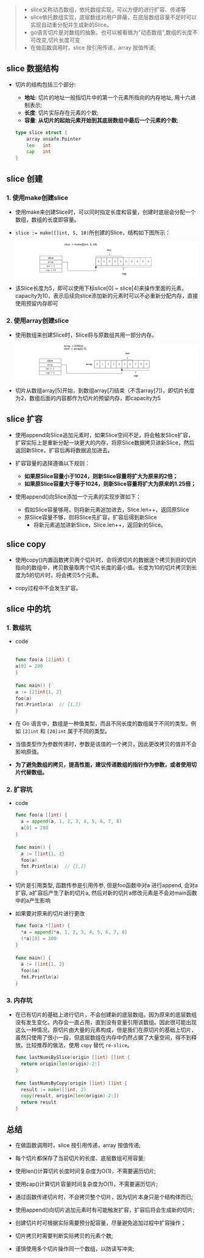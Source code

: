 > - slice又称动态数组，依托数组实现，可以方便的进行扩容、传递等
> - slice依托数组实现，底层数组对用户屏蔽，在底层数组容量不足时可以实现自动重分配并生成新的Slice。
> - go语言切片是对数组的抽象。也可以被看做为"动态数组",数组的长度不可改变,切片长度可变
> - 在做函数调用时，slice 按引用传递，array 按值传递;

## slice 数据结构

- 切片的结构包括三个部分:

  - **地址**: 切片的地址一般指切片中的第一个元素所指向的内存地址, 用十六进制表示;
  - **长度**: 切片实际存在元素的个数;
  - **容量**: **从切片的起始元素开始到其底层数组中最后一个元素的个数**;

  ```go
  type slice struct {
      array unsafe.Pointer
      len   int
      cap   int
  }
  ```

  

## slice 创建

### 1. 使用make创建slice

- 使用make来创建Slice时，可以同时指定长度和容量，创建时底层会分配一个数组，数组的长度即容量。

- `slice := make([]int, 5, 10)`所创建的Slice，结构如下图所示：

  ![image-20220614190547744](https://raw.githubusercontent.com/daniuEvan/pictrues/main/Typora/image-20220614190547744.png)

- 该Slice长度为5，即可以使用下标slice[0] ~ slice[4]来操作里面的元素，capacity为10，表示后续向slice添加新的元素时可以不必重新分配内存，直接使用预留内存即可

### 2. 使用array创建slice

- 使用数组来创建Slice时，Slice将与原数组共用一部分内存。

  ![image-20220614190617190](https://raw.githubusercontent.com/daniuEvan/pictrues/main/Typora/image-20220614190617190.png)

- 切片从数组array[5]开始，到数组array[7]结束（不含array[7])，即切片长度为2，数组后面的内容都作为切片的预留内存，即capacity为5

## slice 扩容

- 使用append向Slice追加元素时，如果Slice空间不足，将会触发Slice扩容，扩容实际上是重新分配一块更大的内存，将原Slice数据拷贝进新Slice，然后返回新Slice，扩容后再将数据追加进去。
- 扩容容量的选择遵循以下规则：
  - **如果原Slice容量小于1024，则新Slice容量将扩大为原来的2倍；**
  - **如果原Slice容量大于等于1024，则新Slice容量将扩大为原来的1.25倍；**

- 使用append()向Slice添加一个元素的实现步骤如下：
  - 假如Slice容量够用，则将新元素追加进去，Slice.len++，返回原Slice
  - 原Slice容量不够，则将Slice先扩容，扩容后得到新Slice
    - 将新元素追加进新Slice，Slice.len++，返回新的Slice。

## slice copy

- 使用copy()内置函数拷贝两个切片时，会将源切片的数据逐个拷贝到目的切片指向的数组中，拷贝数量取两个切片长度的最小值。长度为10的切片拷贝到长度为5的切片时，将会拷贝5个元素。

- copy过程中不会发生扩容。

## slice 中的坑

### 1. 数组坑

- code
	```go
  
  func foo(a [2]int) {
  	a[0] = 200
  }
  
  func main() {
  	a := [2]int{1, 2}
  	foo(a)
    fmt.Println(a)  // {1,2}
  }
  ```

- 在 Go 语言中，数组是一种值类型，而且不同长度的数组属于不同的类型。例如 `[2]int` 和 `[20]int` 属于不同的类型。

- 当值类型作为参数传递时，参数是该值的一个拷贝，因此更改拷贝的值并不会影响原值。

- **为了避免数组的拷贝，提高性能，建议传递数组的指针作为参数，或者使用切片代替数组。**

### 2. 扩容坑

- code

  ```go
  func foo(a []int) {
  	a = append(a, 1, 2, 3, 4, 5, 6, 7, 8)
  	a[0] = 200
  }
  
  func main() {
  	a := []int{1, 2}
  	foo(a)
    fmt.Println(a)  // {1,2}
  }
  ```

- 切片是引用类型, 函数传参是引用传参, 但是foo函数中对a 进行append, 会对a扩容, a扩容后产生了新的切片a, 然后对新的切片a修改元素是不会对main函数中的a产生影响

- 如果要对原来的切片进行更改

  ```go
  func foo(a *[]int) {
  	*a = append(*a, 1, 2, 3, 4, 5, 6, 7, 8)
  	(*a)[0] = 200
  }
  
  func main() {
  	a := []int{1, 2}
  	foo(&a)
  	fmt.Println(a)
  }
  ```

### 3. 内存坑

- 在已有切片的基础上进行切片，不会创建新的底层数组。因为原来的底层数组没有发生变化，内存会一直占用，直到没有变量引用该数组。因此很可能出现这么一种情况，原切片由大量的元素构成，但是我们在原切片的基础上切片，虽然只使用了很小一段，但底层数组在内存中仍然占据了大量空间，得不到释放。比较推荐的做法，使用 `copy` 替代 `re-slice`。

  ```go
  func lastNumsBySlice(origin []int) []int {
  	return origin[len(origin)-2:]
  }
  
  func lastNumsByCopy(origin []int) []int {
  	result := make([]int, 2)
  	copy(result, origin[len(origin)-2:])
  	return result
  }
  ```

  

## 总结

- 在做函数调用时，slice 按引用传递，array 按值传递;

- 每个切片都保存了当前切片的长度、底层数组可用容量;
- 使用len()计算切片长度时间复杂度为O(1)，不需要遍历切片;
- 使用cap()计算切片容量时间复杂度为O(1)，不需要遍历切片;
- 通过函数传递切片时，不会拷贝整个切片，因为切片本身只是个结构体而已;
- 使用append()向切片追加元素时有可能触发扩容，扩容后将会生成新的切片;

- 创建切片时可根据实际需要预分配容量，尽量避免追加过程中扩容操作；
- 切片拷贝时需要判断实际拷贝的元素个数;
- 谨慎使用多个切片操作同一个数组，以防读写冲突;